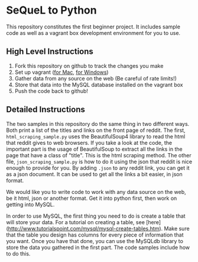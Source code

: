 # SeQueL to Python

This repository constitutes the first beginner project. It includes sample
code as well as a vagrant box development environment for you to use.





## High Level Instructions
1. Fork this repository on github to track the changes you make
2. Set up vagrant ([for Mac](https://github.com/ADSA-UIUC/Resources/blob/master/dev-environment/vagrant/mac-setup.md), [for Windows](https://github.com/ADSA-UIUC/Resources/blob/master/dev-environment/vagrant/windows-setup.md))
3. Gather data from any source on the web (Be careful of rate limits!)
4. Store that data into the MySQL database installed on the vagrant box
5. Push the code back to github!



## Detailed Instructions

The two samples in this repository do the same thing in two different ways.
Both print a list of the titles and links on the front page of reddit. The 
first, ```html_scraping_sample.py``` uses the BeautifulSoup4 library to read
the html that reddit gives to web browsers. If you take a look at the 
code, the important part is the usage of BeautifulSoup to extract all the
links in the page that have a class of "title". This is the html scraping
method. The other file, ```json_scraping_sample.py``` is how to do it
using the json that reddit is nice enough to provide for you. By adding
```.json``` to any reddit link, you can get it as a json document. It can
be used to get all the links a bit easier, in json format.


We would like you to write code to work with any data source on the web, be it
html, json or another format. Get it into python first, then work on getting into
MySQL.


In order to use MySQL, the first thing you need to do is create a table that 
will store your data. For a tutorial on creating a table, see [here]
(http://www.tutorialspoint.com/mysql/mysql-create-tables.htm). Make sure that 
the table you design has columns for every piece of information that you want. 
Once you have that done, you can use the MySQLdb library to store the data you 
gathered in the first part. The code samples include how to do this.


